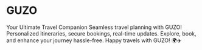 # GUZO
Your Ultimate Travel Companion  Seamless travel planning with GUZO! Personalized itineraries, secure bookings, real-time updates. Explore, book, and enhance your journey hassle-free.  Happy travels with GUZO! 🌍✈️
